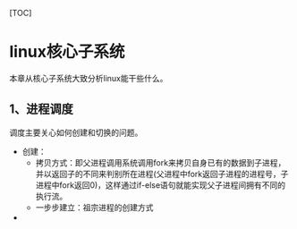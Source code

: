 [TOC]

# linux核心子系统

本章从核心子系统大致分析linux能干些什么。

## 1、进程调度

调度主要关心如何创建和切换的问题。

- 创建：
  - 拷贝方式：即父进程调用系统调用fork来拷贝自身已有的数据到子进程，并以返回子的不同来判别所在进程(父进程中fork返回子进程的进程号，子进程中fork返回0)，这样通过if-else语句就能实现父子进程间拥有不同的执行流。
  - 一步步建立：祖宗进程的创建方式
- 